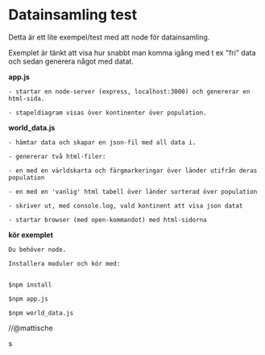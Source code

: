 # Datainsamling test

Detta är ett lite exempel/test med att node för datainsamling.

Exemplet är tänkt att visa hur snabbt man komma igång med t ex "fri" data och sedan generera något med datat.

**app.js**

```
- startar en node-server (express, localhost:3000) och genererar en html-sida.

- stapeldiagram visas över kontinenter över population.
```


**world_data.js**

```
- hämtar data och skapar en json-fil med all data i.

- genererar två html-filer: 

- en med en världskarta och färgmarkeringar över länder utifrån deras population

- en med en 'vanlig' html tabell över länder sorterad över population

- skriver ut, med console.log, vald kontinent att visa json datat

- startar browser (med open-kommandot) med html-sidorna
```


**kör exemplet**

```
Du behöver node.

Installera moduler och kör med:


$npm install

$npm app.js

$npm world_data.js

```


//@mattische

s